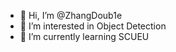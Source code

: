 - 👋 Hi, I’m @ZhangDoub1e
- 👀 I’m interested in Object Detection
- 🌱 I’m currently learning SCUEU

<!---
ZhangDoub1e/ZhangDoub1e is a ✨ special ✨ repository because its `README.md` (this file) appears on your GitHub profile.
You can click the Preview link to take a look at your changes.
--->
